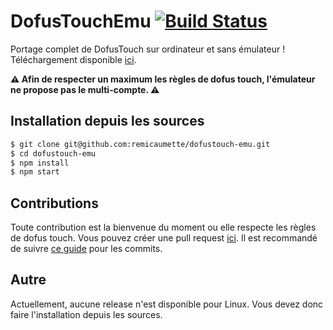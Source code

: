 # DofusTouchEmu [![Build Status](https://travis-ci.org/remicaumette/dofustouch-emu.svg?branch=master)](https://travis-ci.org/remicaumette/dofustouch-emu)
Portage complet de DofusTouch sur ordinateur et sans émulateur !
Téléchargement disponible [ici](https://github.com/remicaumette/dofustouch-emu/releases).

**:warning: Afin de respecter un maximum les règles de dofus touch, l'émulateur ne propose pas le multi-compte. :warning:**

## Installation depuis les sources
```sh
$ git clone git@github.com:remicaumette/dofustouch-emu.git
$ cd dofustouch-emu
$ npm install
$ npm start
```

## Contributions
Toute contribution est la bienvenue du moment ou elle respecte les règles de dofus touch. Vous pouvez créer une pull request 
[ici](https://github.com/remicaumette/dofustouch-emu/pulls). Il est recommandé de suivre [ce guide](https://github.com/dannyfritz/commit-message-emoji) pour les commits.

## Autre
Actuellement, aucune release n'est disponible pour Linux. Vous devez donc faire l'installation depuis les sources.
